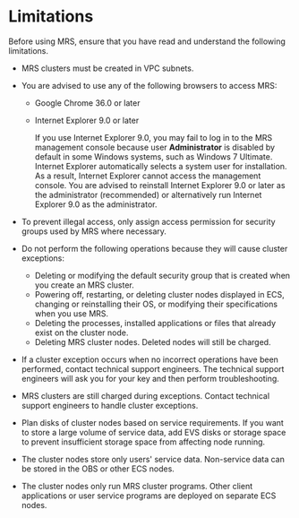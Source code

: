 # Limitations<a name="EN-US_TOPIC_0125375337"></a>

Before using MRS, ensure that you have read and understand the following limitations.

-   MRS clusters must be created in VPC subnets.
-   You are advised to use any of the following browsers to access MRS:
    -   Google Chrome 36.0 or later
    -   Internet Explorer 9.0 or later

        If you use Internet Explorer 9.0, you may fail to log in to the MRS management console because user  **Administrator**  is disabled by default in some Windows systems, such as Windows 7 Ultimate. Internet Explorer automatically selects a system user for installation. As a result, Internet Explorer cannot access the management console. You are advised to reinstall Internet Explorer 9.0 or later as the administrator \(recommended\) or alternatively run Internet Explorer 9.0 as the administrator.


-   To prevent illegal access, only assign access permission for security groups used by MRS where necessary.
-   Do not perform the following operations because they will cause cluster exceptions:
    -   Deleting or modifying the default security group that is created when you create an MRS cluster.
    -   Powering off, restarting, or deleting cluster nodes displayed in ECS, changing or reinstalling their OS, or modifying their specifications when you use MRS.
    -   Deleting the processes, installed applications  or files that already exist on the cluster node.
    -   Deleting MRS cluster nodes. Deleted nodes will still be charged.

-   If a cluster exception occurs when no incorrect operations have been performed, contact technical support engineers. The technical support engineers will ask you for your key and then perform troubleshooting.
-   MRS clusters are still charged during exceptions. Contact technical support engineers to handle cluster exceptions.
-   Plan disks of cluster nodes based on service requirements. If you want to store a large volume of service data, add EVS disks or storage space to prevent insufficient storage space from affecting node running.
-   The cluster nodes store only users' service data. Non-service data can be stored in the OBS or other ECS nodes.
-   The cluster nodes only run MRS cluster programs. Other client applications or user service programs are deployed on separate ECS nodes.

